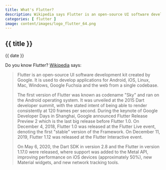 ```yaml
---
title: What's Flutter?
description: Wikipedia says Flutter is an open-source UI software development kit created by Google.
categories: [ flutter ]
image: content/images/logo_flutter_64.png
---
```


## {{ title }}

{{ date }}


Do you know Flutter? [Wikipedia](https://en.wikipedia.org/wiki/Flutter_(software)) says:

> Flutter is an open-source UI software development kit created by Google. It is used to develop applications for Android, iOS, Linux, Mac, Windows, Google Fuchsia and the web from a single codebase.
>
> The first version of Flutter was known as codename "Sky" and ran on the Android operating system. It was unveiled at the 2015 Dart developer summit, with the stated intent of being able to render consistently at 120 frames per second. During the keynote of Google Developer Days in Shanghai, Google announced Flutter Release Preview 2 which is the last big release before Flutter 1.0. On December 4, 2018, Flutter 1.0 was released at the Flutter Live event, denoting the first "stable" version of the Framework. On December 11, 2019, Flutter 1.12 was released at the Flutter Interactive event.
>
> On May 6, 2020, the Dart SDK in version 2.8 and the Flutter in version 1.17.0 were released, where support was added to the Metal API, improving performance on iOS devices (approximately 50%), new Material widgets, and new network tracking tools.
